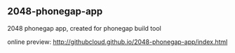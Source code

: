 ## 2048-phonegap-app

2048 phonegap app, created for phonegap build tool

online preview: http://githubcloud.github.io/2048-phonegap-app/index.html

